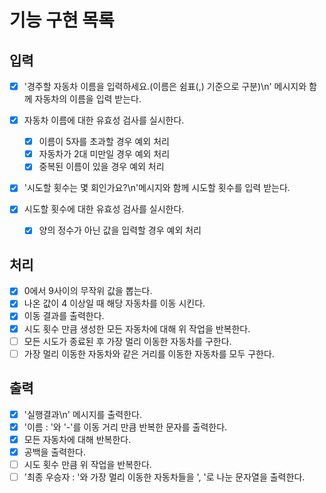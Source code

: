 # 기능 구현 목록

## 입력

- [x] '경주할 자동차 이름을 입력하세요.(이름은 쉼표(,) 기준으로 구분)\n' 메시지와 함께 자동차의 이름을 입력 받는다.
- [x] 자동차 이름에 대한 유효성 검사를 실시한다.

  - [x] 이름이 5자를 초과할 경우 예외 처리
  - [x] 자동차가 2대 미만일 경우 예외 처리
  - [x] 중복된 이름이 있을 경우 예외 처리

- [x] '시도할 횟수는 몇 회인가요?\n'메시지와 함께 시도할 횟수를 입력 받는다.
- [x] 시도할 횟수에 대한 유효성 검사를 실시한다.
  - [x] 양의 정수가 아닌 값을 입력할 경우 예외 처리

## 처리

- [x] 0에서 9사이의 무작위 값을 뽑는다.
- [x] 나온 값이 4 이상일 때 해당 자동차를 이동 시킨다.
- [x] 이동 결과를 출력한다.
- [x] 시도 횟수 만큼 생성한 모든 자동차에 대해 위 작업을 반복한다.
- [ ] 모든 시도가 종료된 후 가장 멀리 이동한 자동차를 구한다.
- [ ] 가장 멀리 이동한 자동차와 같은 거리를 이동한 자동차를 모두 구한다.

## 출력

- [x] '실행결과\n' 메시지를 출력한다.
- [x] '이름 : '와 '-'를 이동 거리 만큼 반복한 문자를 출력한다.
- [x] 모든 자동차에 대해 반복한다.
- [x] 공백을 출력한다.
- [ ] 시도 횟수 만큼 위 작업을 반복한다.
- [ ] '최종 우승자 : '와 가장 멀리 이동한 자동차들을 ', '로 나눈 문자열을 출력한다.
